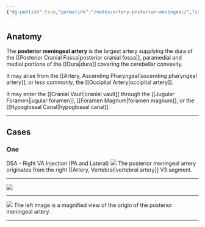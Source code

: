 ```yaml
---
{"dg-publish":true,"permalink":"/notes/artery-posterior-meningeal/","created":"2023-09-01T15:48:01.347-07:00","updated":"2023-09-01T15:57:09.648-07:00"}
---
```



## Anatomy

The **posterior meningeal artery** is the largest artery supplying the dura of the [[Posterior Cranial Fossa\|posterior cranial fossa]], paramedial and medial portions of the [[Dura\|dura]] covering the cerebellar convexity.

It may arise from the [[Artery, Ascending Pharyngeal\|ascending pharyngeal artery]], or less commonly, the [[Occipital Artery\|occipital artery]]. 

It may enter the [[Cranial Vault\|cranial vault]] through the [[Jugular Foramen\|jugular foramen]], [[Foramen Magnum\|foramen magnum]], or the [[Hypoglossal Canal\|hypoglossal canal]].

---
## Cases
### One

DSA - Right VA Injection (PA and Lateral)
![](https://i.imgur.com/13ca0YG.png)
The posterior meningeal artery originates from the right [[Artery, Vertebral\|vertebral artery]] V3 segment.
 
---

![](https://i.imgur.com/OmP4FEE.png)

---

![](https://i.imgur.com/TwQkx3l.png)
The left image is a magnified view of the origin of the posterior meningeal artery.

---